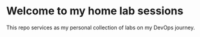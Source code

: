 # Welcome to my home lab sessions
This repo services as my personal collection of labs on my DevOps journey.
